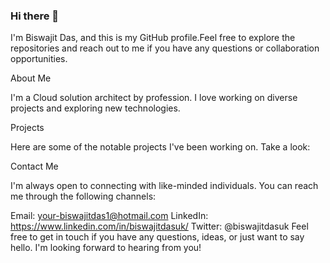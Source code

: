 ### Hi there 👋

<!--
**dasbiswajit/dasbiswajit** is a ✨ _special_ ✨ repository because its `README.md` (this file) appears on your GitHub profile.

Here are some ideas to get you started:

- 🔭 I’m currently working on ...
- 🌱 I’m currently learning ...
- 👯 I’m looking to collaborate on ...
- 🤔 I’m looking for help with ...
- 💬 Ask me about ...
- 📫 How to reach me: ...
- 😄 Pronouns: ...
- ⚡ Fun fact: ...
-->
 I'm Biswajit Das, and this is my GitHub profile.Feel free to explore the repositories and reach out to me if you have any questions or collaboration opportunities.

About Me

I'm a Cloud solution architect by profession. I love working on diverse projects and exploring new technologies. 

Projects

Here are some of the notable projects I've been working on. Take a look:

Contact Me

I'm always open to connecting with like-minded individuals. You can reach me through the following channels:

Email: your-biswajitdas1@hotmail.com
LinkedIn: https://www.linkedin.com/in/biswajitdasuk/
Twitter: @biswajitdasuk
Feel free to get in touch if you have any questions, ideas, or just want to say hello. I'm looking forward to hearing from you!

